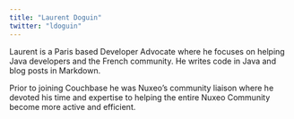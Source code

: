 ```yaml
---
title: "Laurent Doguin"
twitter: "ldoguin"
---
```


Laurent is a Paris based Developer Advocate where he focuses on helping
Java developers and the French community. He writes code in Java and
blog posts in Markdown.

Prior to joining Couchbase he was Nuxeo’s community liaison where he
devoted his time and expertise to helping the entire Nuxeo Community
become more active and efficient.
